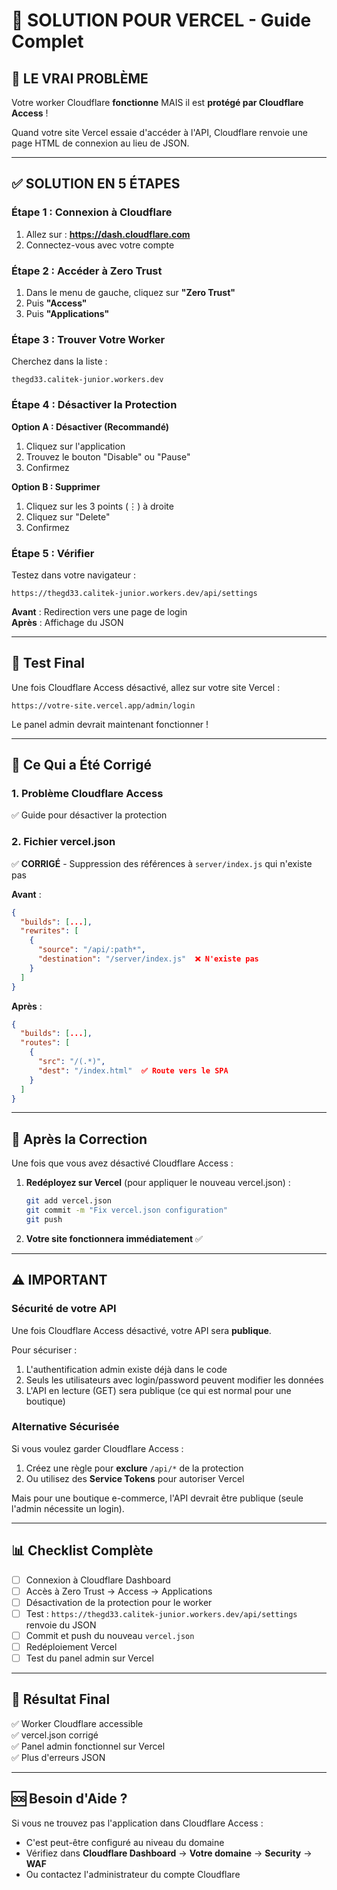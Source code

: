 # 🔧 SOLUTION POUR VERCEL - Guide Complet

## 🎯 LE VRAI PROBLÈME

Votre worker Cloudflare **fonctionne** MAIS il est **protégé par Cloudflare Access** !

Quand votre site Vercel essaie d'accéder à l'API, Cloudflare renvoie une page HTML de connexion au lieu de JSON.

---

## ✅ SOLUTION EN 5 ÉTAPES

### Étape 1 : Connexion à Cloudflare

1. Allez sur : **https://dash.cloudflare.com**
2. Connectez-vous avec votre compte

### Étape 2 : Accéder à Zero Trust

1. Dans le menu de gauche, cliquez sur **"Zero Trust"**
2. Puis **"Access"**
3. Puis **"Applications"**

### Étape 3 : Trouver Votre Worker

Cherchez dans la liste :
```
thegd33.calitek-junior.workers.dev
```

### Étape 4 : Désactiver la Protection

**Option A : Désactiver (Recommandé)**
1. Cliquez sur l'application
2. Trouvez le bouton "Disable" ou "Pause"
3. Confirmez

**Option B : Supprimer**
1. Cliquez sur les 3 points (⋮) à droite
2. Cliquez sur "Delete"
3. Confirmez

### Étape 5 : Vérifier

Testez dans votre navigateur :
```
https://thegd33.calitek-junior.workers.dev/api/settings
```

**Avant** : Redirection vers une page de login  
**Après** : Affichage du JSON

---

## 🧪 Test Final

Une fois Cloudflare Access désactivé, allez sur votre site Vercel :
```
https://votre-site.vercel.app/admin/login
```

Le panel admin devrait maintenant fonctionner !

---

## 📝 Ce Qui a Été Corrigé

### 1. Problème Cloudflare Access
✅ Guide pour désactiver la protection

### 2. Fichier vercel.json
✅ **CORRIGÉ** - Suppression des références à `server/index.js` qui n'existe pas

**Avant** :
```json
{
  "builds": [...],
  "rewrites": [
    {
      "source": "/api/:path*",
      "destination": "/server/index.js"  ❌ N'existe pas
    }
  ]
}
```

**Après** :
```json
{
  "builds": [...],
  "routes": [
    {
      "src": "/(.*)",
      "dest": "/index.html"  ✅ Route vers le SPA
    }
  ]
}
```

---

## 🚀 Après la Correction

Une fois que vous avez désactivé Cloudflare Access :

1. **Redéployez sur Vercel** (pour appliquer le nouveau vercel.json) :
   ```bash
   git add vercel.json
   git commit -m "Fix vercel.json configuration"
   git push
   ```

2. **Votre site fonctionnera immédiatement** ✅

---

## ⚠️ IMPORTANT

### Sécurité de votre API

Une fois Cloudflare Access désactivé, votre API sera **publique**.

Pour sécuriser :
1. L'authentification admin existe déjà dans le code
2. Seuls les utilisateurs avec login/password peuvent modifier les données
3. L'API en lecture (GET) sera publique (ce qui est normal pour une boutique)

### Alternative Sécurisée

Si vous voulez garder Cloudflare Access :

1. Créez une règle pour **exclure** `/api/*` de la protection
2. Ou utilisez des **Service Tokens** pour autoriser Vercel

Mais pour une boutique e-commerce, l'API devrait être publique (seule l'admin nécessite un login).

---

## 📊 Checklist Complète

- [ ] Connexion à Cloudflare Dashboard
- [ ] Accès à Zero Trust → Access → Applications
- [ ] Désactivation de la protection pour le worker
- [ ] Test : `https://thegd33.calitek-junior.workers.dev/api/settings` renvoie du JSON
- [ ] Commit et push du nouveau `vercel.json`
- [ ] Redéploiement Vercel
- [ ] Test du panel admin sur Vercel

---

## 🎉 Résultat Final

✅ Worker Cloudflare accessible  
✅ vercel.json corrigé  
✅ Panel admin fonctionnel sur Vercel  
✅ Plus d'erreurs JSON  

---

## 🆘 Besoin d'Aide ?

Si vous ne trouvez pas l'application dans Cloudflare Access :
- C'est peut-être configuré au niveau du domaine
- Vérifiez dans **Cloudflare Dashboard** → **Votre domaine** → **Security** → **WAF**
- Ou contactez l'administrateur du compte Cloudflare
